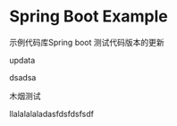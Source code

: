 Spring Boot Example
====

示例代码库Spring boot
测试代码版本的更新

updata

dsadsa

木烟测试

llalalalaladasfdsfdsfsdf
